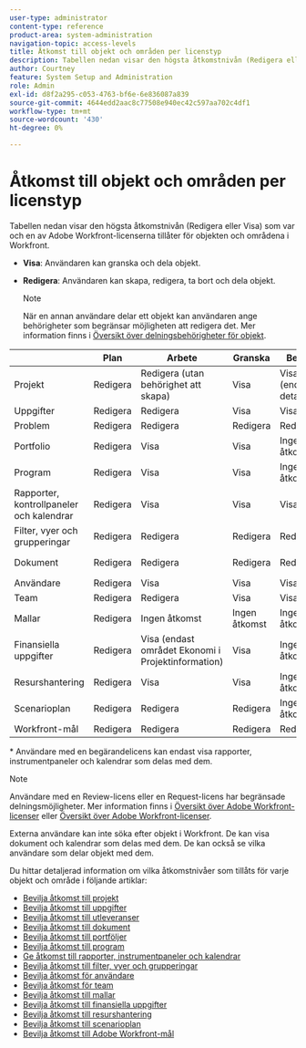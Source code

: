 ```yaml
---
user-type: administrator
content-type: reference
product-area: system-administration
navigation-topic: access-levels
title: Åtkomst till objekt och områden per licenstyp
description: Tabellen nedan visar den högsta åtkomstnivån (Redigera eller Visa) som var och en av Adobe Workfront-licenserna tillåter för objekten och områdena i Workfront.
author: Courtney
feature: System Setup and Administration
role: Admin
exl-id: d8f2a295-c053-4763-bf6e-6e836087a839
source-git-commit: 4644edd2aac8c77508e940ec42c597aa702c4df1
workflow-type: tm+mt
source-wordcount: '430'
ht-degree: 0%

---
```


# Åtkomst till objekt och områden per licenstyp

Tabellen nedan visar den högsta åtkomstnivån (Redigera eller Visa) som var och en av Adobe Workfront-licenserna tillåter för objekten och områdena i Workfront.

* **Visa**: Användaren kan granska och dela objekt.
* **Redigera**: Användaren kan skapa, redigera, ta bort och dela objekt.

   >[!NOTE]
   >
   >När en annan användare delar ett objekt kan användaren ange behörigheter som begränsar möjligheten att redigera det. Mer information finns i [Översikt över delningsbehörigheter för objekt](../../../workfront-basics/grant-and-request-access-to-objects/sharing-permissions-on-objects-overview.md).

|   | Plan | Arbete | Granska | Begäran | Extern |
|---|---|---|---|---|---|
| Projekt | Redigera | Redigera (utan behörighet att skapa) | Visa | Visa (endast detaljsidan) | Ingen åtkomst |
| Uppgifter | Redigera | Redigera | Visa | Visa | Visa |
| Problem | Redigera | Redigera | Redigera | Redigera | Ingen åtkomst |
| Portfolio | Redigera | Visa | Visa | Ingen åtkomst | Ingen åtkomst |
| Program | Redigera | Visa | Visa | Ingen åtkomst | Ingen åtkomst |
| Rapporter, kontrollpaneler och kalendrar | Redigera | Visa | Visa | Visa&#42; | Visa (endast för kalendrar, inga delningsbehörigheter) |
| Filter, vyer och grupperingar | Redigera | Redigera | Redigera | Redigera | Ingen åtkomst |
| Dokument | Redigera | Redigera | Redigera | Redigera | Visa (inga delningsbehörigheter) |
| Användare | Redigera | Visa | Visa | Visa | Visa |
| Team | Redigera | Redigera | Visa | Visa | Ingen åtkomst |
| Mallar | Redigera | Ingen åtkomst | Ingen åtkomst | Ingen åtkomst | Ingen åtkomst |
| Finansiella uppgifter | Redigera | Visa (endast området Ekonomi i Projektinformation) | Visa | Ingen åtkomst | Ingen åtkomst |
| Resurshantering | Redigera | Visa | Visa | Ingen åtkomst | Ingen åtkomst |
| Scenarioplan | Redigera | Redigera | Redigera | Ingen åtkomst | Ingen åtkomst |
| Workfront-mål | Redigera | Redigera | Redigera | Redigera | Ingen åtkomst |

&#42; Användare med en begärandelicens kan endast visa rapporter, instrumentpaneler och kalendrar som delas med dem.

>[!NOTE]
>
>Användare med en Review-licens eller en Request-licens har begränsade delningsmöjligheter. Mer information finns i [Översikt över Adobe Workfront-licenser](/help/quicksilver/administration-and-setup/add-users/how-access-levels-work/licenses-overview.md) eller [Översikt över Adobe Workfront-licenser](../../../administration-and-setup/add-users/access-levels-and-object-permissions/wf-licenses.md).
>
>Externa användare kan inte söka efter objekt i Workfront. De kan visa dokument och kalendrar som delas med dem. De kan också se vilka användare som delar objekt med dem.

Du hittar detaljerad information om vilka åtkomstnivåer som tillåts för varje objekt och område i följande artiklar:

* [Bevilja åtkomst till projekt](../../../administration-and-setup/add-users/configure-and-grant-access/grant-access-projects.md)
* [Bevilja åtkomst till uppgifter](../../../administration-and-setup/add-users/configure-and-grant-access/grant-access-tasks.md)
* [Bevilja åtkomst till utleveranser](../../../administration-and-setup/add-users/configure-and-grant-access/grant-access-issues.md)
* [Bevilja åtkomst till dokument](../../../administration-and-setup/add-users/configure-and-grant-access/grant-access-documents.md)
* [Bevilja åtkomst till portföljer](../../../administration-and-setup/add-users/configure-and-grant-access/grant-access-portfolios.md)
* [Bevilja åtkomst till program](../../../administration-and-setup/add-users/configure-and-grant-access/grant-access-programs.md)
* [Ge åtkomst till rapporter, instrumentpaneler och kalendrar](../../../administration-and-setup/add-users/configure-and-grant-access/grant-access-reports-dashboards-calendars.md)
* [Bevilja åtkomst till filter, vyer och grupperingar](../../../administration-and-setup/add-users/configure-and-grant-access/grant-access-fvg.md)
* [Bevilja åtkomst för användare](../../../administration-and-setup/add-users/configure-and-grant-access/grant-access-other-users.md)
* [Bevilja åtkomst för team](../../../administration-and-setup/add-users/configure-and-grant-access/grant-access-teams.md)
* [Bevilja åtkomst till mallar](../../../administration-and-setup/add-users/configure-and-grant-access/grant-access-templates.md)
* [Bevilja åtkomst till finansiella uppgifter](../../../administration-and-setup/add-users/configure-and-grant-access/grant-access-financial.md)
* [Bevilja åtkomst till resurshantering](../../../administration-and-setup/add-users/configure-and-grant-access/grant-access-resource-management.md)
* [Bevilja åtkomst till scenarioplan](../../../administration-and-setup/add-users/configure-and-grant-access/grant-access-sp.md)
* [Bevilja åtkomst till Adobe Workfront-mål](../../../administration-and-setup/add-users/configure-and-grant-access/grant-access-goals.md)
